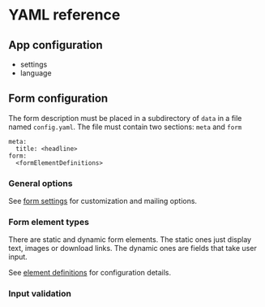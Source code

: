 # YAML reference

## App configuration

 * settings
 * language

## Form configuration

The form description must be placed in a subdirectory of `data` in a file named `config.yaml`. The file must contain two sections: `meta` and `form`

```
meta:
  title: <headline>
form:
  <formElementDefinitions>
```

### General options

See [form settings](meta.md) for customization and mailing options.

### Form element types

There are static and dynamic form elements. The static ones just display text, images or download links. The dynamic ones are fields that take user input.

See [element definitions](formelements.md) for configuration details.

### Input validation


